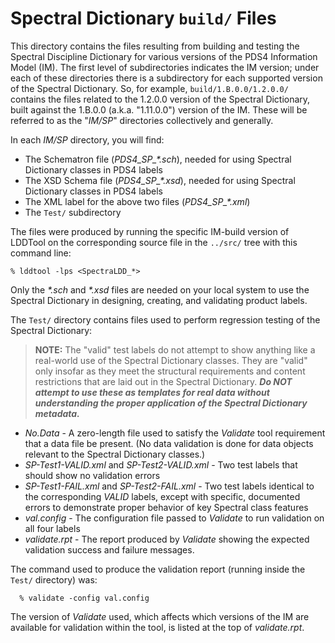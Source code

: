 # Spectral Dictionary ```build/``` Files

This directory contains the files resulting from building and testing the Spectral Discipline Dictionary 
for various versions of the PDS4 Information Model (IM).  The first level of subdirectories indicates the
IM version; under each of these directories there is a subdirectory for each supported version of the 
Spectral Dictionary.  So, for example, ```build/1.B.0.0/1.2.0.0/``` contains the files related to the 
1.2.0.0 version of the Spectral Dictionary, built against the 1.B.0.0 (a.k.a. "1.11.0.0") version of the IM.
These will be referred to as the "*IM/SP*" directories collectively and generally.

In each *IM/SP* directory, you will find:

* The Schematron file (*PDS4_SP_\*.sch*), needed for using Spectral Dictionary classes in PDS4 labels 
* The XSD Schema file (*PDS4_SP_\*.xsd*), needed for using Spectral Dictionary classes in PDS4 labels
* The XML label for the above two files (*PDS4_SP_\*.xml*)
* The ```Test/``` subdirectory

The files were produced by running the specific IM-build version of LDDTool on the corresponding source
file in the ```../src/``` tree with this command line:

    % lddtool -lps <SpectraLDD_*>
    
Only the *\*.sch* and *\*.xsd* files are needed on your local system to use the Spectral Dictionary in
designing, creating, and validating product labels.

The ```Test/``` directory contains files used to perform regression testing of the Spectral Dictionary:
              
> **NOTE:** The "valid" test labels do not attempt to show anything like a real-world use of the 
>           Spectral Dictionary classes.  They are "valid" only insofar as they meet the structural
>           requirements and content restrictions that are laid out in the Spectral Dictionary. ***Do NOT
>           attempt to use these as templates for real data without understanding the proper application
>           of the Spectral Dictionary metadata.***
          
* *No.Data* - A zero-length file used to satisfy the *Validate* tool requirement that a data file be
              present. (No data validation is done for data objects relevant to the Spectral Dictionary
              classes.)
* *SP-Test1-VALID.xml* and *SP-Test2-VALID.xml* - Two test labels that should show no validation errors
* *SP-Test1-FAIL.xml* and *SP-Test2-FAIL.xml* - Two test labels identical to the corresponding *VALID*
              labels, except with specific, documented errors to demonstrate proper behavior of key
              Spectral class features
* *val.config* - The configuration file passed to *Validate* to run validation on all four labels
* *validate.rpt* - The report produced by *Validate* showing the expected validation success and failure
              messages.
              
The command used to produce the validation report (running inside the ```Test/``` directory) was:

      % validate -config val.config
      
The version of *Validate* used, which affects which versions of the IM are available for validation within
the tool, is listed at the top of *validate.rpt*.
